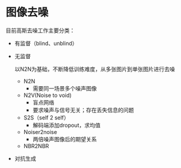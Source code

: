 # 图像去噪

目前高斯去噪工作主要分类：

- 有监督（blind、unblind）

- 无监督

  以N2N为基础，不断降低训练难度，从多张图片到单张图片进行去噪

  - N2N
    - 需要同一场景多个噪声图像
  - N2V(Noise to void)
    - 盲点网络
    - 要求噪声与信号无关；存在丢失信息的问题
  - S2S（self 2 self）
    - 解码端添加dropout，求均值
  - Noiser2noise
    - 两倍噪声图像后的期望关系
  - NBR2NBR

- 对抗生成